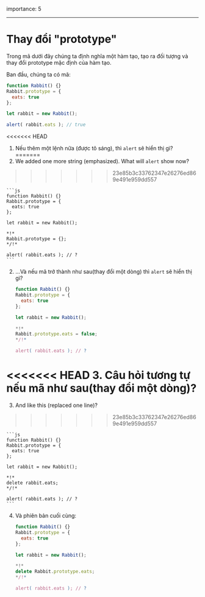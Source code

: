 importance: 5

---

# Thay đổi "prototype"

Trong mã dưới đây chúng ta định nghĩa một hàm tạo, tạo ra đối tượng và thay đổi prototype mặc định của hàm tạo.

Ban đầu, chúng ta có mã:

```js run
function Rabbit() {}
Rabbit.prototype = {
  eats: true
};

let rabbit = new Rabbit();

alert( rabbit.eats ); // true
```


<<<<<<< HEAD
1. Nếu thêm một lệnh nữa (được tô sáng), thì `alert` sẽ hiển thị gì?
=======
1. We added one more string (emphasized). What will `alert` show now?
>>>>>>> 23e85b3c33762347e26276ed869e491e959dd557

    ```js
    function Rabbit() {}
    Rabbit.prototype = {
      eats: true
    };

    let rabbit = new Rabbit();

    *!*
    Rabbit.prototype = {};
    */!*

    alert( rabbit.eats ); // ?
    ```

2. ...Và nếu mã trở thành như sau(thay đổi một dòng) thì `alert` sẽ hiển thị gì?

    ```js
    function Rabbit() {}
    Rabbit.prototype = {
      eats: true
    };

    let rabbit = new Rabbit();

    *!*
    Rabbit.prototype.eats = false;
    */!*

    alert( rabbit.eats ); // ?
    ```

<<<<<<< HEAD
3. Câu hỏi tương tự nếu mã như sau(thay đổi một dòng)?
=======
3. And like this (replaced one line)?
>>>>>>> 23e85b3c33762347e26276ed869e491e959dd557

    ```js
    function Rabbit() {}
    Rabbit.prototype = {
      eats: true
    };

    let rabbit = new Rabbit();

    *!*
    delete rabbit.eats;
    */!*

    alert( rabbit.eats ); // ?
    ```

4. Và phiên bản cuối cùng:

    ```js
    function Rabbit() {}
    Rabbit.prototype = {
      eats: true
    };

    let rabbit = new Rabbit();

    *!*
    delete Rabbit.prototype.eats;
    */!*

    alert( rabbit.eats ); // ?
    ```
